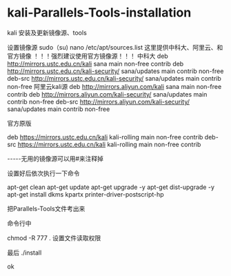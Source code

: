 # kali-Parallels-Tools-installation
kali 安装及更新镜像源、tools


设置镜像源
sudo（su)
nano /etc/apt/sources.list
这里提供中科大、阿里云、和官方镜像
！！！强烈建议使用官方镜像源！！！
中科大
deb http://mirrors.ustc.edu.cn/kali sana main non-free contrib 
deb http://mirrors.ustc.edu.cn/kali-security/ sana/updates main contrib non-free 
deb-src http://mirrors.ustc.edu.cn/kali-security/ sana/updates main contrib non-free
阿里云kali源 
deb http://mirrors.aliyun.com/kali sana main non-free contrib 
deb http://mirrors.aliyun.com/kali-security/ sana/updates main contrib non-free 
deb-src http://mirrors.aliyun.com/kali-security/ sana/updates main contrib non-free

官方原版

deb https://mirrors.ustc.edu.cn/kali kali-rolling main non-free contrib
deb-src https://mirrors.ustc.edu.cn/kali kali-rolling main non-free contrib

-----无用的镜像源可以用#来注释掉

设置好后依次执行一下命令


apt-get clean
apt-get update
apt-get upgrade -y
apt-get dist-upgrade -y
apt-get install dkms kpartx printer-driver-postscript-hp


把Parallels-Tools文件考出来

命令行中

chmod -R 777 .
设置文件读取权限


最后
./install

ok


